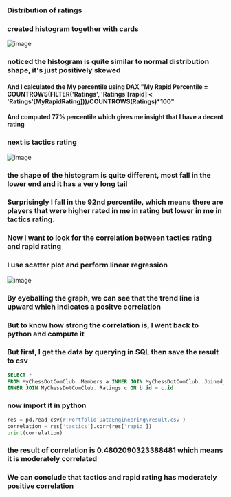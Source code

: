### Distribution of ratings
### created histogram together with cards

![image](https://github.com/NeilBacs/DataEngineeringProjects/assets/107451251/2650905d-6c14-47b1-a84b-52b020ff0bf0)
### noticed the histogram is quite similar to normal distribution shape, it's just positively skewed
#### And I calculated the My percentile using DAX "My Rapid Percentile = COUNTROWS(FILTER('Ratings', 'Ratings'[rapid] < 'Ratings'[MyRapidRating]))/COUNTROWS(Ratings)*100"
#### And computed 77% percentile which gives me insight that I have a decent rating

### next is tactics rating 

![image](https://github.com/NeilBacs/DataEngineeringProjects/assets/107451251/f22fb469-5181-42be-a194-33af76f8e9cc)

### the shape of the histogram is quite different, most fall in the lower end and it has a very long tail
### Surprisingly I fall in the 92nd percentile, which means there are players that were higher rated in me in rating but lower in me in tactics rating.


### Now I want to look for the  correlation between tactics rating and rapid rating
### I use scatter plot and perform linear regression

![image](https://github.com/NeilBacs/DataEngineeringProjects/assets/107451251/6b5de2af-3c39-4278-85f0-37f656fa45b7)

### By eyeballing the graph, we can see that the trend line is upward which indicates a positve correlation
### But to know how strong the correlation is, I went back to python and compute it

### But first, I get the data by querying in SQL then save the result to csv
```sql
SELECT *
FROM MyChessDotComClub..Members a INNER JOIN MyChessDotComClub..Joined_Details b ON a.member_id = b.id
INNER JOIN MyChessDotComClub..Ratings c ON b.id = c.id
```
### now import it in python
```python
res = pd.read_csv(r'Portfolio_DataEngineering\result.csv')
correlation = res['tactics'].corr(res['rapid'])
print(correlation)
```
### the result of correlation is 0.4802090323388481 which means it is moderately correlated 
### We can conclude that tactics and rapid rating has moderately positive correlation
